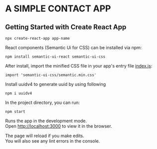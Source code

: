 # A SIMPLE CONTACT APP

## Getting Started with Create React App

`npx create-react-app app-name`

React components (Semantic Ui for CSS) can be installed via  npm:

`npm install semantic-ui-react semantic-ui-css`

After install, import the minified CSS file in your app's entry file [index.js](https://github.com/Debashish-hub/Contact-App/blob/main/src/index.js):

`import 'semantic-ui-css/semantic.min.css'`

Install uuidv4 to generate uuid by using following

`npm i uuidv4`



In the project directory, you can run:

`npm start`

Runs the app in the development mode.\
Open [http://localhost:3000](http://localhost:3000) to view it in the browser.

The page will reload if you make edits.\
You will also see any lint errors in the console.

